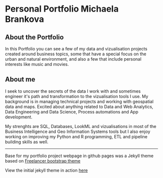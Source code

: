 Personal Portfolio Michaela Brankova
=========================

## About the Portfolio

In this Portfolio you can see a few of my data and vizualisation projects created around business topics, 
some that have a special focus on the urban and natural environment, and also a few that include personal interests like music and movies.

## About me
I seek to uncover the secrets of the data I work with and sometimes engineer it's path and transformation to the vizualisation tools I use. 
My background is in managing technical projects and working with geospatial data and maps. Excited about anything related to Data and Web Analytics, 
Data Engineering and Data Science, Process automations and App development.

My strenghts are SQL, Databases, LookML and vizualisations in most of the Business Intelligence and Geo Information Systems tools but I also enjoy 
working on improving my Python and R programming, ETL and pipeline building skills as well.


---------
Base for my portfolio project webpage in github pages was a Jekyll theme based on [Freelancer bootstrap theme ](http://startbootstrap.com/template-overviews/freelancer/)

View the initial jekyll theme in action [here](https://jeromelachaud.com/freelancer-theme)
